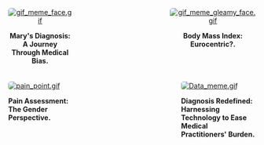 
<div style="display: flex; flex-direction: column; align-items: baseline; justify-content: space-between;padding: 0 0px;">
   <div style="display: flex;justify-content: center;align-items: baseline;align-self: center;">
        <div style="flex: 1; margin-right: 100px; margin-bottom: 20px; text-align: center;">
            <a href="blog_post_one">
                <img alt="gif_meme_face.gif" src="https://github.com/23W-GBAC/Azukaego_blog/blob/main/blog_gif/gif_meme_face.gif?raw=true" style="max-width: 100%; border-radius: 5px; height: auto;">
            </a>
            <p><strong>Mary's Diagnosis: A Journey <br>Through Medical Bias.</strong></p>
        </div>
        <div style="flex: 1; margin-left: 100px; margin-bottom: 20px; text-align: center;">
            <a href="blog_post_two">
                <img alt="gif_meme_gleamy_face.gif" src="https://github.com/23W-GBAC/Azukaego_blog/blob/main/blog_gif/gif_meme_gleamy_face.gif?raw=true" style="max-width: 100%; border-radius: 5px; height: auto;">
            </a>
            <p><strong>Body Mass Index: Eurocentric?.</strong></p>
        </div>
    </div>
   <div style="display: flex;justify-content: center;align-items: baseline;align-self: center;">
        <div style="flex: 1; margin-right: 100px; margin-bottom: 20px; margin-top: 20px text-align: center;">
            <a href="blog_post_three">
                <img alt="pain_point.gif" src="https://github.com/23W-GBAC/Azukaego_blog/blob/main/blog_gif/pain_point.gif?raw=true" style="max-width: 100%; border-radius: 5px; height: auto;">
            </a>
            <p><strong>Pain Assessment: The Gender <br>Perspective.</strong></p>
        </div>
        <div style="flex: 1; margin-left: 100px; margin-bottom: 20px; margin-top: 20px text-align: center;">
            <a href="blog_post_four">
                <img alt="Data_meme.gif" src="https://github.com/23W-GBAC/Azukaego_blog/blob/main/blog_gif/Data_meme.gif?raw=true" style="max-width: 100%; border-radius: 5px; height: auto;">
            </a>
            <p><strong>Diagnosis Redefined: Harnessing <br>Technology to Ease Medical <br>Practitioners' Burden.</strong></p>
        </div>
    </div>

